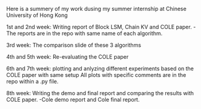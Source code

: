 Here is a summery of my work dusing my summer internship at Chinese University of Hong Kong

1st and 2nd week: 
  Writing report of Block LSM, Chain KV and COLE paper. 
    -The reports are in the repo with same name of each algorithm.

3rd week: 
  The comparison slide of these 3 algorithms 
  

4th and 5th week:
   Re-evaluating the COLE paper 

6th and 7th week:
  plotting and anlyzing different experiments based on the COLE paper with same setup
    All plots with specific comments are in the repo within a .py file.

8th week: 
  Writing the demo and final report and comparing the results with COLE paper.
    -Cole demo report and Cole final report.
